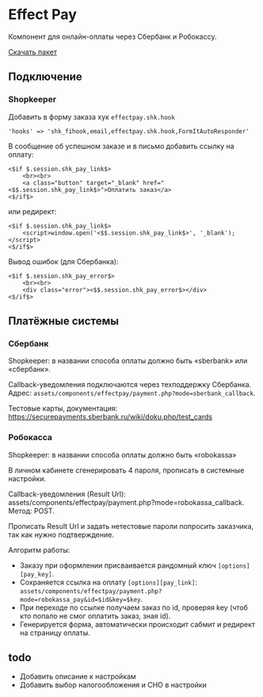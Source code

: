 # Effect Pay

Компонент для онлайн-оплаты через Сбербанк и Робокассу.

[Скачать пакет](packages)

## Подключение

### Shopkeeper

Добавить в форму заказа хук `effectpay.shk.hook`
```
'hooks' => 'shk_fihook,email,effectpay.shk.hook,FormItAutoResponder'
```

В сообщение об успешном заказе и в письмо добавить ссылку на оплату:
```
<$if $.session.shk_pay_link$>
    <br><br>
    <a class="button" target="_blank" href="<$$.session.shk_pay_link$>">Оплатить заказ</a>
<$/if$>
```

или редирект:
```
<$if $.session.shk_pay_link$>
    <script>window.open('<$$.session.shk_pay_link$>', '_blank');</script>
<$/if$>
```

Вывод ошибок (для Сбербанка):
```
<$if $.session.shk_pay_error$>
    <br><br>
    <div class="error"><$$.session.shk_pay_error$></div>
<$/if$>
```


##  Платёжные системы

### Сбербанк

Shopkeeper: в названии способа оплаты должно быть «sberbank» или «сбербанк».

Callback-уведомления подключаются через техподдержку Сбербанка.
Адрес: `assets/components/effectpay/payment.php?mode=sberbank_callback`.

Тестовые карты, документация: https://securepayments.sberbank.ru/wiki/doku.php/test_cards


### Робокасса

Shopkeeper: в названии способа оплаты должно быть «robokassa»

В личном кабинете сгенерировать 4 пароля, прописать в системные настройки.

Callback-уведомления (Result Url): assets/components/effectpay/payment.php?mode=robokassa_callback. Метод: POST.

Прописать Result Url и задать нетестовые пароли попросить заказчика, так как нужно подтверждение. 

Алгоритм работы:
- Заказу при оформлении присваивается рандомный ключ `[options][pay_key]`.
- Сохраняется ссылка на оплату `[options][pay_link]`: `assets/components/effectpay/payment.php?mode=robokassa_pay&id=$id&key=$key`.
- При переходе по ссылке получаем заказ по id, проверяя key (чтоб кто попало не смог оплатить заказ, зная id).
- Генерируется форма, автоматически происходит сабмит и редирект на страницу оплаты.


## todo

- Добавить описание к настройкам
- Добавить выбор налогообложения и СНО в настройки
